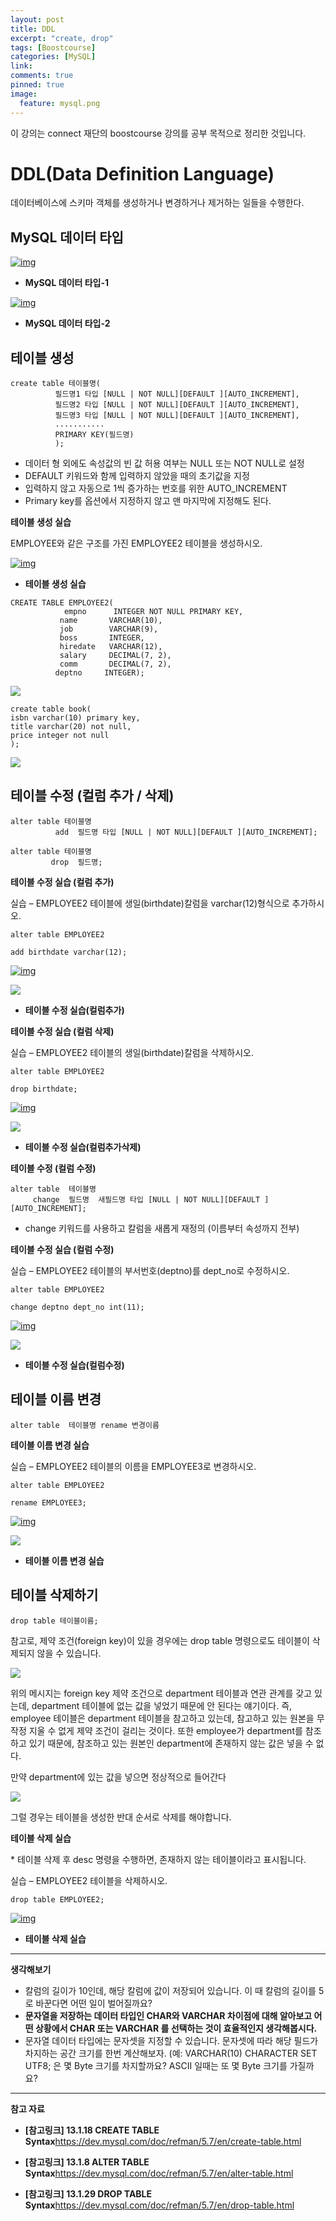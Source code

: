 ```yaml
---
layout: post
title: DDL
excerpt: "create, drop"
tags: [Boostcourse]
categories: [MySQL]
link:
comments: true
pinned: true
image:
  feature: mysql.png
---
```


이 강의는 connect 재단의 boostcourse 강의를 공부 목적으로 정리한 것입니다.

# DDL(Data Definition Language)

데이터베이스에 스키마 객체를 생성하거나 변경하거나 제거하는 일들을 수행한다.



## **MySQL 데이터 타입**

[![img](http://mooc.phinf.nhnnext.org/20180131_89/1517386938999sf3SM_PNG/2_8_3_MySQL__-1.PNG?type=w760)](http://www.edwith.org/boostcourse-web/lecture/16722/#)

- **MySQL 데이터 타입-1**


[![img](http://mooc.phinf.nhnnext.org/20180131_46/1517386952668I67cM_PNG/2_8_3_MySQL__-2.PNG?type=w760)](http://www.edwith.org/boostcourse-web/lecture/16722/#)

- **MySQL 데이터 타입-2**


## **테이블 생성**

```
create table 테이블명( 
          필드명1 타입 [NULL | NOT NULL][DEFAULT ][AUTO_INCREMENT], 
          필드명2 타입 [NULL | NOT NULL][DEFAULT ][AUTO_INCREMENT], 
          필드명3 타입 [NULL | NOT NULL][DEFAULT ][AUTO_INCREMENT], 
          ........... 
          PRIMARY KEY(필드명) 
          );
```

- 데이터 형 외에도 속성값의 빈 값 허용 여부는 NULL 또는 NOT NULL로 설정
- DEFAULT 키워드와 함께 입력하지 않았을 때의 초기값을 지정
- 입력하지 않고 자동으로 1씩 증가하는 번호를 위한 AUTO_INCREMENT
- Primary key를 옵션에서 지정하지 않고 맨 마지막에 지정해도 된다.

**테이블 생성 실습**

EMPLOYEE와 같은 구조를 가진 EMPLOYEE2 테이블을 생성하시오.

[![img](http://mooc.phinf.nhnnext.org/20180131_144/1517387104021xnStV_PNG/2_8_3___.png?type=w760)](http://www.edwith.org/boostcourse-web/lecture/16722/#)

- **테이블 생성 실습**


```
CREATE TABLE EMPLOYEE2(   
            empno      INTEGER NOT NULL PRIMARY KEY,  
           name       VARCHAR(10),   
           job        VARCHAR(9),   
           boss       INTEGER,   
           hiredate   VARCHAR(12),   
           salary     DECIMAL(7, 2),   
           comm       DECIMAL(7, 2),   
          deptno     INTEGER);
```

![](/img/DDL2.png)

~~~
create table book(
isbn varchar(10) primary key,
title varchar(20) not null,
price integer not null
);
~~~

![](/img/DDL1.png)



## **테이블 수정 (컬럼 추가 / 삭제)**

```
alter table 테이블명
          add  필드명 타입 [NULL | NOT NULL][DEFAULT ][AUTO_INCREMENT];

alter table 테이블명
         drop  필드명;
```

**테이블 수정 실습 (컬럼 추가)**

실습 – EMPLOYEE2 테이블에 생일(birthdate)칼럼을 varchar(12)형식으로 추가하시오.

```
alter table EMPLOYEE2

add birthdate varchar(12);
```

[![img](http://mooc.phinf.nhnnext.org/20180131_255/15173873316052tWyD_PNG/2_8_3___%28%29.png?type=w760)](http://www.edwith.org/boostcourse-web/lecture/16722/#)

![](/img/DDL3.png)

- **테이블 수정 실습(컬럼추가)**


**테이블 수정 실습 (컬럼 삭제)**

실습 – EMPLOYEE2 테이블의 생일(birthdate)칼럼을 삭제하시오.

```
alter table EMPLOYEE2

drop birthdate;
```

[![img](http://mooc.phinf.nhnnext.org/20180131_264/15173874516941y662_PNG/2_8_3___%28%29.png?type=w760)](http://www.edwith.org/boostcourse-web/lecture/16722/#)

![](/img/DDL4.png)

- **테이블 수정 실습(컬럼추가삭제)**


**테이블 수정 (컬럼 수정)**

```
alter table  테이블명
     change  필드명  새필드명 타입 [NULL | NOT NULL][DEFAULT ][AUTO_INCREMENT];
```

- change 키워드를 사용하고  칼럼을 새롭게 재정의 (이름부터 속성까지 전부)

**테이블 수정 실습 (컬럼 수정)**

실습 – EMPLOYEE2 테이블의 부서번호(deptno)를 dept_no로 수정하시오.

```
alter table EMPLOYEE2

change deptno dept_no int(11);
```

[![img](http://mooc.phinf.nhnnext.org/20180131_244/15173875762404JQ0U_PNG/2_8_3___%28%29.png?type=w760)](http://www.edwith.org/boostcourse-web/lecture/16722/#)

![](/img/DDL5.png)

- **테이블 수정 실습(컬럼수정)**


## **테이블 이름 변경**

```
alter table  테이블명 rename 변경이름
```

**테이블 이름 변경 실습**

실습 – EMPLOYEE2 테이블의 이름을 EMPLOYEE3로 변경하시오.

```
alter table EMPLOYEE2

rename EMPLOYEE3;
```

[![img](http://mooc.phinf.nhnnext.org/20180131_40/1517387645188A8ER4_PNG/2_8_3____.png?type=w760)](http://www.edwith.org/boostcourse-web/lecture/16722/#)

![](/img/DDL6.png)

- **테이블 이름 변경 실습**


## **테이블 삭제하기**

```
drop table 테이블이름;
```

참고로, 제약 조건(foreign key)이 있을 경우에는 drop table 명령으로도 테이블이 삭제되지 않을 수 있습니다.

![](/img/DDL7.png)

위의 메시지는 foreign key 제약 조건으로 department 테이블과 연관 관계를 갖고 있는데, department 테이블에 없는 값을 넣었기 때문에 안 된다는 얘기이다. 즉, employee  테이블은 department 테이블을 참고하고 있는데, 참고하고 있는 원본을 무작정 지울 수 없게 제약 조건이 걸리는 것이다. 또한 employee가 department를 참조 하고 있기 때문에, 참조하고 있는 원본인 department에 존재하지 않는 값은 넣을 수 없다.

만약 department에 있는 값을 넣으면 정상적으로 들어간다

![](/img/DDL8.png)

그럴 경우는 테이블을 생성한 반대 순서로 삭제를 해야합니다.

**테이블 삭제 실습**

\* 테이블 삭제 후 desc 명령을 수행하면, 존재하지 않는 테이블이라고 표시됩니다.

실습 – EMPLOYEE2 테이블을 삭제하시오.

```
drop table EMPLOYEE2;
```

[![img](http://mooc.phinf.nhnnext.org/20180131_181/15173877575931jc56_PNG/2_8_3___.png?type=w760)](http://www.edwith.org/boostcourse-web/lecture/16722/#)

- **테이블 삭제 실습**


------

**생각해보기**

- 칼럼의 길이가 10인데, 해당 칼럼에 값이 저장되어 있습니다.  이 때 칼럼의 길이를 5로 바꾼다면 어떤 일이 벌어질까요?
- **문자열을 저장하는 데이터 타입인 CHAR와 VARCHAR 차이점에 대해 알아보고 어떤 상황에서 CHAR 또는 VARCHAR 를 선택하는 것이 효율적인지 생각해봅시다.**
- 문자열 데이터 타입에는 문자셋을 지정할 수 있습니다. 문자셋에 따라 해당 필드가 차지하는 공간 크기를 한번 계산해보자. (예: VARCHAR(10) CHARACTER SET UTF8; 은 몇 Byte 크기를 차지할까요? ASCII 일때는 또 몇 Byte 크기를 가질까요?

------

**참고 자료**

- **[참고링크] 13.1.18 CREATE TABLE Syntax**<https://dev.mysql.com/doc/refman/5.7/en/create-table.html>


- **[참고링크] 13.1.8 ALTER TABLE Syntax**<https://dev.mysql.com/doc/refman/5.7/en/alter-table.html>


- **[참고링크] 13.1.29 DROP TABLE Syntax**<https://dev.mysql.com/doc/refman/5.7/en/drop-table.html>